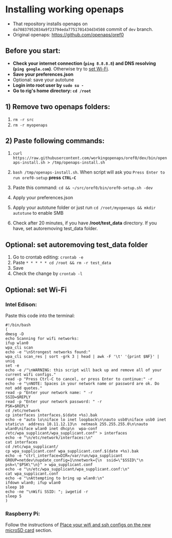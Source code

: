 # Installing working openaps

- That repository installs openaps on ```da70837952034a9f23794eda7751701434d34508``` commit of ```dev``` branch.
- Original openaps: https://github.com/openaps/oref0

## Before you start:
- **Check your internet connection (```ping 8.8.8.8```) and DNS resolving (```ping google.com```)**. Otherwise try to [set Wi-Fi](https://github.com/workingopenaps/oref0/edit/dev/README.md#optional-set-wi-fi).
- **Save your preferences.json**
- Optional: save your autotune
- **Login into root user by ```sudo su -```**
- **Go to rig's home directory: ```cd /root```**

## 1) Remove two openaps folders:
1) ```rm -r src```
2) ```rm -r myopenaps```

## 2) Paste following commands:

1) ```curl https://raw.githubusercontent.com/workingopenaps/oref0/dev/bin/openaps-install.sh > /tmp/openaps-install.sh```
2) ```bash /tmp/openaps-install.sh```. When script will ask you ```Press Enter to run oref0-setup``` **press** **```CTRL-C```**

3) Paste this command: ```cd && ~/src/oref0/bin/oref0-setup.sh -dev```

4) Apply your preferences.json
5) Apply your autotune folder or just run ```cd /root/myopenaps && mkdir autotune``` to enable SMB

6) Check after 20 minutes, if you have **/root/test_data** directory. If you have, set autoremoving test_data folder.

## Optional: set autoremoving test_data folder

1) Go to crontab editing: ```crontab -e```
2) Paste ```* * * * * cd /root && rm -r test_data```
3) Save
4) Check the change by ```crontab -l```

## Optional: set Wi-Fi
### Intel Edison:

Paste this code into the terminal:
```
#!/bin/bash
(
dmesg -D
echo Scanning for wifi networks:
ifup wlan0
wpa_cli scan
echo -e "\nStrongest networks found:"
wpa_cli scan_res | sort -grk 3 | head | awk -F '\t' '{print $NF}' | uniq
set -e
echo -e /"\nWARNING: this script will back up and remove all of your current wifi configs."
read -p "Press Ctrl-C to cancel, or press Enter to continue:" -r
echo -e "\nNOTE: Spaces in your network name or password are ok. Do not add quotes."
read -p "Enter your network name: " -r
SSID=$REPLY
read -p "Enter your network password: " -r
PSK=$REPLY
cd /etc/network
cp interfaces interfaces.$(date +%s).bak
echo -e "auto lo\niface lo inet loopback\n\nauto usb0\niface usb0 inet static\n  address 10.11.12.13\n  netmask 255.255.255.0\n\nauto wlan0\niface wlan0 inet dhcp\n  wpa-conf /etc/wpa_supplicant/wpa_supplicant.conf" > interfaces
echo -e "\n/etc/network/interfaces:\n"
cat interfaces
cd /etc/wpa_supplicant/
cp wpa_supplicant.conf wpa_supplicant.conf.$(date +%s).bak
echo -e "ctrl_interface=DIR=/var/run/wpa_supplicant GROUP=netdev\nupdate_config=1\nnetwork={\n  ssid=\"$SSID\"\n  psk=\"$PSK\"\n}" > wpa_supplicant.conf
echo -e "\n/etc/wpa_supplicant/wpa_supplicant.conf:\n"
cat wpa_supplicant.conf
echo -e "\nAttempting to bring up wlan0:\n"
ifdown wlan0; ifup wlan0
sleep 10
echo -ne "\nWifi SSID: "; iwgetid -r
sleep 5
)
```
### Raspberry Pi:

Follow the instructions of [Place your wifi and ssh configs on the new microSD card](https://openaps.readthedocs.io/en/latest/docs/Build%20Your%20Rig/pi-install.html#place-your-wifi-and-ssh-configs-on-the-new-microsd-card) section.
